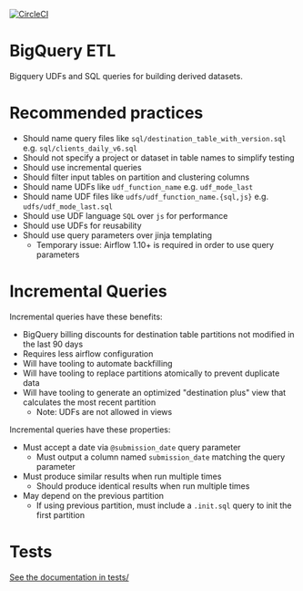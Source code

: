 [![CircleCI](https://img.shields.io/circleci/project/github/mozilla/bigquery-etl/master.svg)](https://circleci.com/gh/mozilla/bigquery-etl)

BigQuery ETL
===

Bigquery UDFs and SQL queries for building derived datasets.

Recommended practices
===

- Should name query files like `sql/destination_table_with_version.sql` e.g.
  `sql/clients_daily_v6.sql`
- Should not specify a project or dataset in table names to simplify testing
- Should use incremental queries
- Should filter input tables on partition and clustering columns
- Should name UDFs like `udf_function_name` e.g. `udf_mode_last`
- Should name UDF files like `udfs/udf_function_name.{sql,js}` e.g.
  `udfs/udf_mode_last.sql`
- Should use UDF language `SQL` over `js` for performance
- Should use UDFs for reusability
- Should use query parameters over jinja templating
  - Temporary issue: Airflow 1.10+ is required in order to use query parameters

Incremental Queries
===

Incremental queries have these benefits:

- BigQuery billing discounts for destination table partitions not modified in
  the last 90 days
- Requires less airflow configuration
- Will have tooling to automate backfilling
- Will have tooling to replace partitions atomically to prevent duplicate data
- Will have tooling to generate an optimized "destination plus" view that
  calculates the most recent partition
  - Note: UDFs are not allowed in views

Incremental queries have these properties:

- Must accept a date via `@submission_date` query parameter
  - Must output a column named `submission_date` matching the query parameter
- Must produce similar results when run multiple times
  - Should produce identical results when run multiple times
- May depend on the previous partition
  - If using previous partition, must include a `.init.sql` query to init the
    first partition

Tests
=====

[See the documentation in tests/](tests/README.md)
